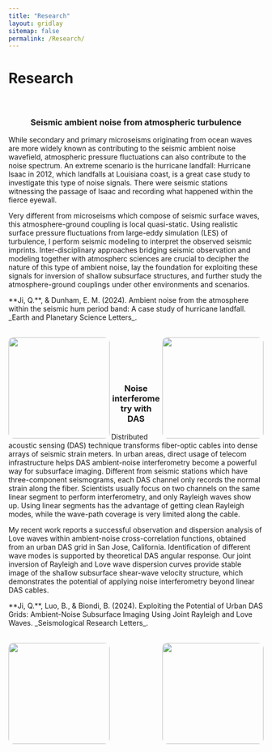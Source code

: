 ```yaml
---
title: "Research"
layout: gridlay
sitemap: false
permalink: /Research/
---
```


<style>
img{
  border-radius: 10px;
}
.col-md-3 {
  margin-top:10px;
  margin-bottom:10px;
  padding:0px;
  display:block;
  overflow:hidden;
  text-align:center;
  display: table-cell;
  background: white;
  border-radius: 20px;
  height: auto;
}
iframe {
  margin:0;
  padding:0;
  width: 175px;
  display: inline;
  vertical-align: middle;
}
.jumbotron{
    padding-bottom:20px;
}
</style>

# Research
#### &nbsp; ####

<div class="jumbotron">
<div class="col-xs-12 col-sm-12 col-lg-12 clearfix">
  <div class="well">
  <center><h3>Seismic ambient noise from atmospheric turbulence</h3></center>
  <p>While secondary and primary microseisms originating from ocean waves are more widely known as contributing to the seismic ambient noise wavefield, atmospheric pressure fluctuations can also contribute to the noise spectrum. An extreme scenario is the hurricane landfall: Hurricane Isaac in 2012, which landfalls at Louisiana coast, is a great case study to investigate this type of noise signals. There were seismic stations witnessing the passage of Isaac and recording what happened within the fierce eyewall.</p>
  
  <p>Very different from microseisms which compose of seismic surface waves, this atmosphere-ground coupling is local quasi-static. Using realistic surface pressure fluctuations from large-eddy simulation (LES) of turbulence, I perform seismic modeling to interpret the observed seismic imprints. Inter-disciplinary approaches bridging seismic observation and modeling together with atmospherc sciences are crucial to decipher the nature of this type of ambient noise, lay the foundation for exploiting these signals for inversion of shallow subsurface structures, and further study the atmosphere-ground couplings under other environments and scenarios.</p>

  <p>**Ji, Q.**, & Dunham, E. M. (2024). Ambient noise from the atmosphere within the seismic hum period band: A case study of hurricane landfall. _Earth and Planetary Science Letters_.</p>

  <br/>
  <img align="left" src="{{ site.url }}{{ site.baseurl }}/images/site_Isaac.png" height="200px"/>
  <img align="right" src="{{ site.url }}{{ site.baseurl }}/images/site_PSD.png" height="200px"/> <br/>
</div>
</div>
</div>

<p> &nbsp; </p>

<div class="jumbotron">
<div class="col-xs-12 col-sm-12 col-lg-12 clearfix">
  <div class="well">
  <center><h3>Noise interferometry with DAS</h3></center>
  <p>Distributed acoustic sensing (DAS) technique transforms fiber-optic cables into dense arrays of seismic strain meters. In urban areas, direct usage of telecom infrastructure helps DAS ambient-noise interferometry become a powerful way for subsurface imaging. Different from seismic stations which have three-component seismograms, each DAS channel only records the normal strain along the fiber. Scientists usually focus on two channels on the same linear segment to perform interferometry, and only Rayleigh waves show up. Using linear segments has the advantage of getting clean Rayleigh modes, while the wave-path coverage is very limited along the cable. </p>

  <p>My recent work reports a successful observation and dispersion analysis of Love waves within ambient-noise cross-correlation functions, obtained from an urban DAS grid in San Jose, California. Identification of different wave modes is supported by theoretical DAS angular response. Our joint inversion of Rayleigh and Love wave dispersion curves provide stable image of the shallow subsurface shear-wave velocity structure, which demonstrates the potential of applying noise interferometry beyond linear DAS cables. </p>

  <p>**Ji, Q.**, Luo, B., & Biondi, B. (2024). Exploiting the Potential of Urban DAS Grids: Ambient-Noise Subsurface Imaging Using Joint Rayleigh and Love Waves. _Seismological Research Letters_.</p>
  
  <br/>
  <img align="left" src="{{ site.url }}{{ site.baseurl }}/images/site_Isaac.png" height="200px"/>
  <img align="right" src="{{ site.url }}{{ site.baseurl }}/images/site_PSD.png" height="200px"/> <br/>
</div>
</div>
</div>